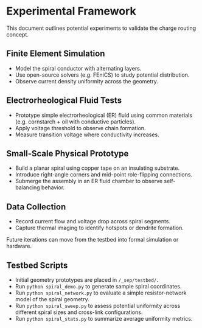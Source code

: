 # Experimental Framework

This document outlines potential experiments to validate the charge routing concept.

## Finite Element Simulation
- Model the spiral conductor with alternating layers.
- Use open-source solvers (e.g. FEniCS) to study potential distribution.
- Observe current density uniformity across the geometry.

## Electrorheological Fluid Tests
- Prototype simple electrorheological (ER) fluid using common materials (e.g. cornstarch + oil with conductive particles).
- Apply voltage threshold to observe chain formation.
- Measure transition voltage where conductivity increases.

## Small-Scale Physical Prototype
- Build a planar spiral using copper tape on an insulating substrate.
- Introduce right-angle corners and mid-point role-flipping connections.
- Submerge the assembly in an ER fluid chamber to observe self-balancing behavior.

## Data Collection
- Record current flow and voltage drop across spiral segments.
- Capture thermal imaging to identify hotspots or dendrite formation.

Future iterations can move from the testbed into formal simulation or hardware.

## Testbed Scripts
- Initial geometry prototypes are placed in `/_sep/testbed/`.
- Run `python spiral_demo.py` to generate sample spiral coordinates.
- Run `python spiral_network.py` to evaluate a simple resistor-network
  model of the spiral geometry.
- Run `python spiral_sweep.py` to assess potential uniformity across
  different spiral sizes and cross-link configurations.
- Run `python spiral_stats.py` to summarize average uniformity
  metrics.
